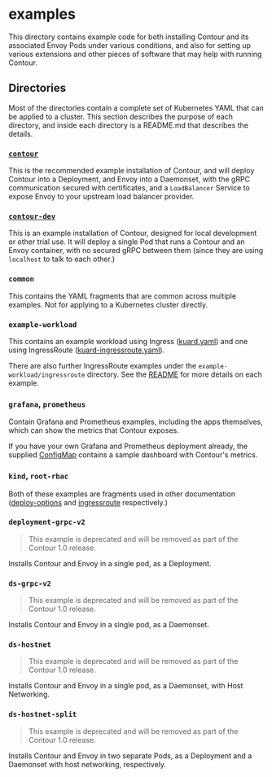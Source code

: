 # examples

This directory contains example code for both installing Contour and its associated Envoy Pods under various conditions, and also for setting up various extensions and other pieces of software that may help with running Contour.

## Directories

Most of the directories contain a complete set of Kubernetes YAML that can be applied to a cluster. This section describes the purpose of each directory, and inside each directory is a README.md that describes the details.

### [`contour`](./contour/README.md)

This is the recommended example installation of Contour, and will deploy Contour into a Deployment, and Envoy into a Daemonset, with the gRPC communication secured with certificates, and a `LoadBalancer` Service to expose Envoy to your upstream load balancer provider.

### [`contour-dev`](./contour-dev/README.md)

This is an example installation of Contour, designed for local development or other trial use. It will deploy a single Pod that runs a Contour and an Envoy container, with no secured gRPC between them (since they are using `localhost` to talk to each other.)

### `common`

This contains the YAML fragments that are common across multiple examples. Not for applying to a Kubernetes cluster directly.

### `example-workload`

This contains an example workload using Ingress ([kuard.yaml](./example-workload/kuard.yaml)) and one using IngressRoute ([kuard-ingressroute.yaml](./example-workload/kuard-ingressroute.yaml)).

There are also further IngressRoute examples under the `example-workload/ingressroute` directory. See the [README](./example-workload/ingressroute/README.md) for more details on each example.

### `grafana`, `prometheus`

Contain Grafana and Prometheus examples, including the apps themselves, which can show the metrics that Contour exposes.

If you have your own Grafana and Prometheus deployment already, the supplied [ConfigMap](./grafana/02-grafana-configmap.yaml) contains a sample dashboard with Contour's metrics.

### `kind`, `root-rbac`

Both of these examples are fragments used in other documentation ([deploy-options](../docs/deploy-options.md) and [ingressroute](../docs/ingressroute.md) respectively.)

### `deployment-grpc-v2`

> This example is deprecated and will be removed as part of the Contour 1.0 release.

Installs Contour and Envoy in a single pod, as a Deployment.

### `ds-grpc-v2`

> This example is deprecated and will be removed as part of the Contour 1.0 release.

Installs Contour and Envoy in a single pod, as a Daemonset.

### `ds-hostnet`

> This example is deprecated and will be removed as part of the Contour 1.0 release.

Installs Contour and Envoy in a single pod, as a Daemonset, with Host Networking.

### `ds-hostnet-split`

> This example is deprecated and will be removed as part of the Contour 1.0 release.

Installs Contour and Envoy in two separate Pods, as a Deployment and a Daemonset with
host networking, respectively.

